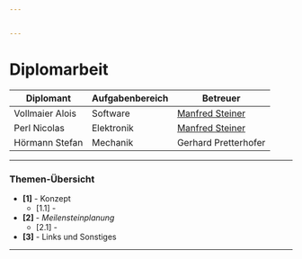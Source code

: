 ```yaml
---


---
```


<h1 id="protokoll-nr.-03--">Diplomarbeit  <img src="https://upload.wikimedia.org/wikipedia/commons/thumb/3/30/HTL_Kaindorf_Logo.svg/300px-HTL_Kaindorf_Logo.svg.png" alt=""></h1>

<table>
<thead>
<tr>
<th>Diplomant</th>
<th>Aufgabenbereich</th>
<th>Betreuer</th>
</tr>
</thead>
<tbody>
<tr>
<td>Vollmaier Alois</td>
<td>Software</td>
<td><a href="https://github.com/ManfredSteiner">Manfred Steiner</a></td>
</tr>
<tr>
<td>Perl Nicolas</td>
<td>Elektronik</td>
<td><a href="https://github.com/ManfredSteiner">Manfred Steiner</a></td>
</tr>
<tr>
<td>Hörmann Stefan</td>
<td>Mechanik</td>
<td>Gerhard Pretterhofer</td>
</tr>
</tbody>
</table><hr>
<h3 id="themen-übersicht">Themen-Übersicht</h3>
<ul>
<li><strong>[1]</strong> - Konzept
<ul>
<li>[1.1] -</li>
</ul>
</li>
<li><strong>[2]</strong>  - <em>Meilensteinplanung</em>
<ul>
<li>[2.1] -</li>
</ul>
</li>
<li><strong>[3]</strong>  - Links und Sonstiges</li>
</ul>
<hr>

